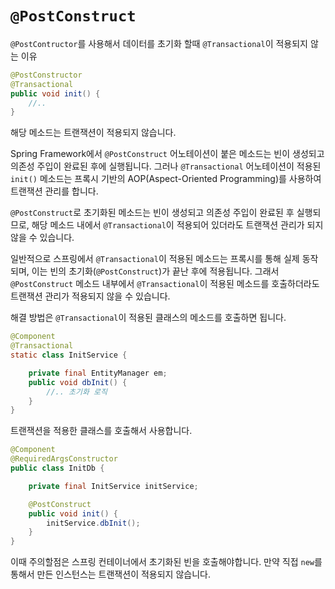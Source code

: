 # `@PostConstruct`  
`@PostContructor`를 사용해서 데이터를 초기화 할때 `@Transactional`이 적용되지 않는 이유  
```Java
@PostConstructor
@Transactional
public void init() {
    //..
}
```  
해당 메소드는 트랜잭션이 적용되지 않습니다.  

Spring Framework에서 `@PostConstruct` 어노테이션이 붙은 메소드는 
빈이 생성되고 의존성 주입이 완료된 후에 실행됩니다. 
그러나 `@Transactional` 어노테이션이 적용된 `init()` 메소드는 
프록시 기반의 AOP(Aspect-Oriented Programming)를 사용하여 
트랜잭션 관리를 합니다.

`@PostConstruct`로 초기화된 메소드는 빈이 생성되고 
의존성 주입이 완료된 후 실행되므로, 해당 메소드 내에서 
`@Transactional`이 적용되어 있더라도 트랜잭션 관리가 되지 않을 수 있습니다.

일반적으로 스프링에서 `@Transactional`이 적용된 메소드는 프록시를 통해 실제 동작되며, 
이는 빈의 초기화(`@PostConstruct`)가 끝난 후에 적용됩니다. 
그래서 `@PostConstruct` 메소드 내부에서 `@Transactional`이 적용된 메소드를 
호출하더라도 트랜잭션 관리가 적용되지 않을 수 있습니다.

해결 방법은 `@Transactional`이 적용된 클래스의 메소드를 호출하면 됩니다. 
```Java
@Component
@Transactional
static class InitService {

    private final EntityManager em;
    public void dbInit() {
        //.. 초기화 로직
    }
}
```  
트랜잭션을 적용한 클래스를 호출해서 사용합니다.  
```Java
@Component
@RequiredArgsConstructor
public class InitDb {

    private final InitService initService;

    @PostConstruct
    public void init() {
        initService.dbInit();
    }
}
```  

이때 주의할점은 스프링 컨테이너에서 초기화된 빈을 호출해야합니다. 
만약 직접 `new`를 통해서 만든 인스턴스는 트랜잭션이 적용되지 않습니다.  
